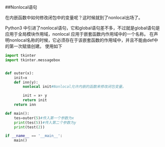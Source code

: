 ##Nonlocal语句

在内嵌函数中如何修改闭包中的变量呢？这时候就到了nonlocal出场了。

Python3 中引进了nonlocal语句，它和global语句差不多，不过就是global语句是应用于全局模块作用域，nonlocal 应用于嵌套函数内作用域中的一个名称。
在声明nonlocal名称的时候，它必须存在于该嵌套函数的作用域中，并且不能由def中的第一次赋值创建。
使用如下


```Python
import tkinter
import tkinter.messagebox


def outer(x):
    init=x
    def inn(y):
        nonlocal init#Nonlocal允许内嵌的函数来修改闭包变量。

        init = x+ y
        return init
    return inn

def main():
    tes=outer(5)#传入第一个参数为x
    print(tes(5))#传入第二个参数为y
    print(test(2))

if __name__ == '__main__':
    main()
```

